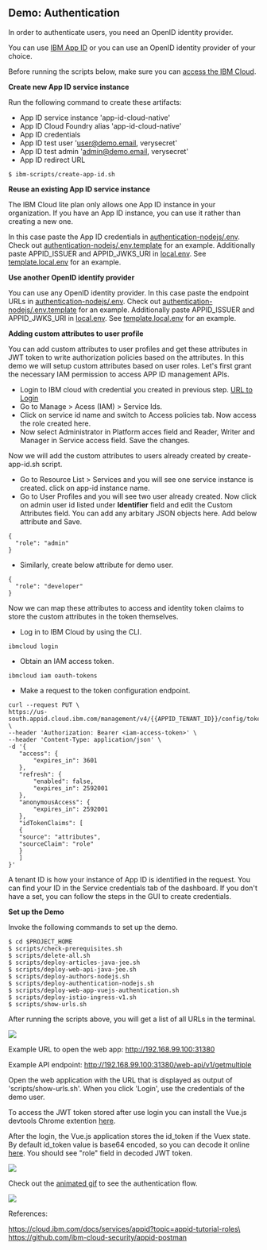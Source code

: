 ## Demo: Authentication

In order to authenticate users, you need an OpenID identity provider. 

You can use [IBM App ID](https://console.bluemix.net/catalog/services/appid) or you can use an OpenID identity provider of your choice.

Before running the scripts below, make sure you can [access the IBM Cloud](SetupIBMCloudAccess.md).


**Create new App ID service instance**

Run the following command to create these artifacts:

* App ID service instance 'app-id-cloud-native'
* App ID Cloud Foundry alias 'app-id-cloud-native'
* App ID credentials
* App ID test user 'user@demo.email, verysecret'
* App ID test admin 'admin@demo.email, verysecret'
* App ID redirect URL

```
$ ibm-scripts/create-app-id.sh
```
**Reuse an existing App ID service instance**

The IBM Cloud lite plan only allows one App ID instance in your organization. If you have an App ID instance, you can use it rather than creating a new one. 

In this case paste the App ID credentials in [authentication-nodejs/.env](../authentication-nodejs/.env). Check out [authentication-nodejs/.env.template](../authentication-nodejs/.env.template) for an example. Additionally paste APPID_ISSUER and APPID_JWKS_URI in [local.env](local.env). See [template.local.env](template.local.env) for an example.


**Use another OpenID identify provider**

You can use any OpenID identity provider. In this case paste the endpoint URLs in [authentication-nodejs/.env](../authentication-nodejs/.env). Check out [authentication-nodejs/.env.template](../authentication-nodejs/.env.template) for an example. Additionally paste APPID_ISSUER and APPID_JWKS_URI in [local.env](local.env). See [template.local.env](template.local.env) for an example.

**Adding custom attributes to user profile**

You can add custom attributes to user profiles and get these attributes in JWT token to write authorization policies based on the attributes. In this demo we will setup custom attributes based on user roles. Let's first grant the necessary IAM permission to access APP ID management APIs. 

- Login to IBM cloud with credential you created in previous step. [URL to Login](https://cloud.ibm.com/login)
- Go to Manage > Acess (IAM) > Service Ids.
- Click on service id name and switch to Access policies tab. Now access the role created here. 
- Now select Administrator in Platform acces field and Reader, Writer and Manager in Service access field. Save the changes.

Now we will add the custom attributes to users already created by create-app-id.sh script. 

- Go to Resource List > Services and you will see one service instance is created. click on app-id instance name. 
- Go to User Profiles and you will see two user already created. Now click on admin user id listed under **Identifier** field and edit the Custom Attributes field. You can add any arbitary JSON objects here. Add below attribute and Save. 
```
{
  "role": "admin"
}
```
- Similarly, create below attribute for demo user. 
```
{
  "role": "developer"
}
```
Now we can map these attributes to access and identity token claims to store the custom attributes in the token themselves. 

- Log in to IBM Cloud by using the CLI.
```
ibmcloud login
```
- Obtain an IAM access token.
```
ibmcloud iam oauth-tokens
```
- Make a request to the token configuration endpoint.
```
curl --request PUT \
https://us-south.appid.cloud.ibm.com/management/v4/{{APPID_TENANT_ID}}/config/tokens \
--header 'Authorization: Bearer <iam-access-token>' \
--header 'Content-Type: application/json' \
-d '{
   "access": {
       "expires_in": 3601
   },
   "refresh": {
       "enabled": false,
       "expires_in": 2592001
   },
   "anonymousAccess": {
       "expires_in": 2592001
   },
   "idTokenClaims": [
   {
   "source": "attributes",
   "sourceClaim": "role"
   }
   ]
}'
```
A tenant ID is how your instance of App ID is identified in the request. You can find your ID in the Service credentials tab of the dashboard. If you don't have a set, you can follow the steps in the GUI to create credentials.


**Set up the Demo**

Invoke the following commands to set up the demo. 

```
$ cd $PROJECT_HOME
$ scripts/check-prerequisites.sh
$ scripts/delete-all.sh
$ scripts/deploy-articles-java-jee.sh
$ scripts/deploy-web-api-java-jee.sh
$ scripts/deploy-authors-nodejs.sh
$ scripts/deploy-authentication-nodejs.sh
$ scripts/deploy-web-app-vuejs-authentication.sh
$ scripts/deploy-istio-ingress-v1.sh
$ scripts/show-urls.sh
```
After running the scripts above, you will get a list of all URLs in the terminal.

<kbd><img src="../images/urls.png" /></kbd>

Example URL to open the web app: http://192.168.99.100:31380

Example API endpoint: http://192.168.99.100:31380/web-api/v1/getmultiple

Open the web application with the URL that is displayed as output of 'scripts/show-urls.sh'. When you click 'Login', use the credentials of the demo user.

To access the JWT token stored after use login you can install the Vue.js devtools Chrome extention [here](https://chrome.google.com/webstore/detail/vuejs-devtools/nhdogjmejiglipccpnnnanhbledajbpd). 

After the login, the Vue.js application stores the id_token if the Vuex state. By default id_token value is base64 encoded, so you can decode it online [here](https://jwt.io/). You should see "role" field in decoded JWT token. 

<kbd><img src="../images/login.jpeg" /></kbd>

Check out the [animated gif](../images/login.gif) to see the authentication flow.

<kbd><img src="../images/login.gif" /></kbd>

References:

https://cloud.ibm.com/docs/services/appid?topic=appid-tutorial-roles\
https://github.com/ibm-cloud-security/appid-postman
